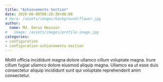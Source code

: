 ```yaml
---
title: "Achievements Section"
date: 2020-06-08T06:20:30+06:00
# hero: /assets/images/background/flower.jpg
author:
  name: Md. Emruz Hossain
#   image: /assets/images/profile-image.jpg
categories:
- configuration
- configuration-achievements-section
---
```


Mollit officia incididunt magna dolore ullamco cillum voluptate magna. Irure cillum fugiat ullamco dolore eiusmod aliquip magna. Ullamco ea ut esse duis consectetur aliquip incididunt sunt qui voluptate reprehenderit anim consectetur.
